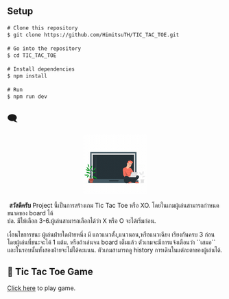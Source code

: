 ## Setup

```
# Clone this repository
$ git clone https://github.com/HimitsuTH/TIC_TAC_TOE.git

# Go into the repository
$ cd TIC_TAC_TOE

# Install dependencies
$ npm install

# Run
$ npm run dev

```

## :left_speech_bubble:

<p align="center" style="margin-bottom:5px; ">
    <img
  src="./public/image1.gif"
  alt="image"
  title="image coding"
  style="display: inline-block; margin: 0 auto; max-width: 300px">
</p>

<p> <strong style=" margin-left:5px">สวัสดีครับ</strong>  Project นี้เป็นการสร้างเกม Tic Tac Toe หรือ XO. โดยในเกมผู้เล่นสามารถกำหนดขนาดของ board ได้<br> ปล. มีให้เลือก 3-6.ผู้เล่นสามารถเลือกได้ว่า X หรือ O จะได้เริ่มก่อน. 
</p>
<p>เงื่อนไขการชนะ ผู้เล่นฝ่ายใดฝ่ายหนึ่ง มี แถวแนวตั้ง,แนวนอน,หรือแนวเฉียง เรียงกันครบ 3 ก่อน โดยผู้เล่นที่ชนะจะได้ 1 แต้ม. หรือถ้าเล่นจน board เต็มแล้ว ตัวเกมจะมีการแจ้งเตือนว่า ``เสมอ`` และในรอบนั้นทั้งสองฝ่ายจะไม่ได้คะแนน.  
ตัวเกมสามารถดู history การเดินในแต่ละตาของผู้เล่นได้.</p>

## :link: Tic Tac Toe Game

<a  href="https://xo-practice.netlify.app/" target="_blank" rel="noreferrer"> Click here</a> to play game.
